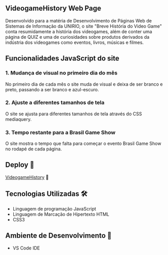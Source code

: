 ## VideogameHistory Web Page
Desenvolvido para a matéria de Desenvolvimento de Páginas Web de Sistemas de Informação da UNIRIO, o site "Breve História do Video Game" conta resumidamente a história dos videogames, além de conter uma página de QUIZ e uma de curiosidades sobre produtos derivados da indústria dos videogames como eventos, livros, músicas e filmes.

## Funcionalidades JavaScript do site

### 1. Mudança de visual no primeiro dia do mês 
No primeiro dia de cada mês o site muda de visual e deixa de ser branco e preto, passando a ser branco e azul-escuro.

### 2. Ajuste a diferentes tamanhos de tela
O site se ajusta para diferentes tamanhos de tela através do CSS mediaquery.

### 3. Tempo restante para a Brasil Game Show 
O site mostra o tempo que falta para começar o evento Brasil Game Show no rodapé de cada página.

## Deploy 🚀
[VideogameHistory](https://videogamehistory.onrender.com) 🔗


## Tecnologias Utilizadas 🛠️
* Linguagem de programação JavaScript
* Linguagem de  Marcação de Hipertexto HTML
* CSS3

## Ambiente de Desenvolvimento 🧰

* VS Code IDE
